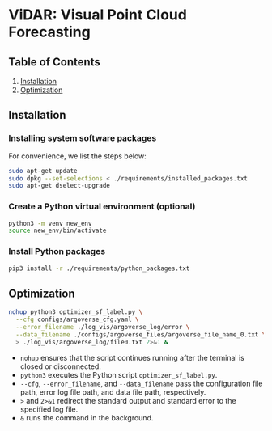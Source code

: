 # ViDAR: Visual Point Cloud Forecasting

## Table of Contents

1. [Installation](#installation)
2. [Optimization](#train-and-evaluate)



## Installation <a name="installation"></a>
### Installing system software packages

For convenience, we list the steps below:
```bash
sudo apt-get update
sudo dpkg --set-selections < ./requirements/installed_packages.txt
sudo apt-get dselect-upgrade
```

### Create a Python virtual environment (optional)
```bash
python3 -m venv new_env
source new_env/bin/activate
```

### Install Python packages
```bash
pip3 install -r ./requirements/python_packages.txt
```

## Optimization <a name="train-and-evaluate"></a>

```bash
nohup python3 optimizer_sf_label.py \
  --cfg configs/argoverse_cfg.yaml \
  --error_filename ./log_vis/argoverse_log/error \
  --data_filename ./configs/argoverse_files/argoverse_file_name_0.txt \
  > ./log_vis/argoverse_log/file0.txt 2>&1 &
```

- `nohup` ensures that the script continues running after the terminal is closed or disconnected.
- `python3` executes the Python script `optimizer_sf_label.py`.
- `--cfg`, `--error_filename`, and `--data_filename` pass the configuration file path, error log file path, and data file path, respectively.
- `>` and `2>&1` redirect the standard output and standard error to the specified log file.
- `&` runs the command in the background.

